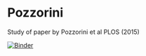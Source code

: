 # Pozzorini
Study of paper by Pozzorini et al  PLOS (2015)

[![Binder](http://mybinder.org/badge.svg)](http://mybinder.org/repo/skailasa/Pozzorini)
